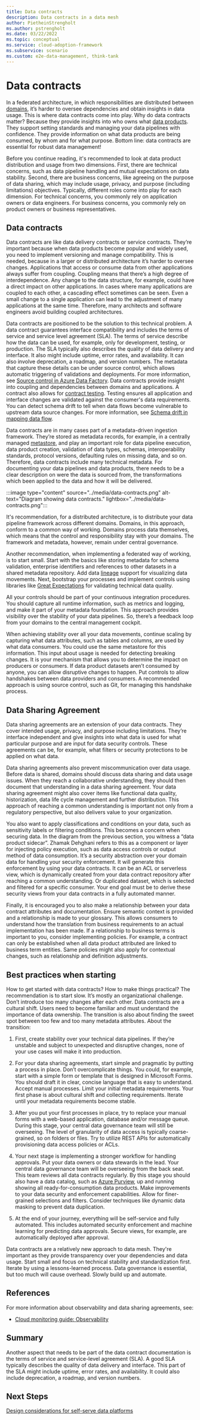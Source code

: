 ```yaml
---
title: Data contracts
description: Data contracts in a data mesh
author: PietheinStrengholt
ms.author: pstrengholt
ms.date: 03/22/2022
ms.topic: conceptual
ms.service: cloud-adoption-framework
ms.subservice: scenario
ms.custom: e2e-data-management, think-tank
---
```


# Data contracts

In a federated architecture, in which responsibilities are distributed between [domains](./data-domains.md), it’s harder to oversee dependencies and obtain insights in data usage. This is where data contracts come into play. Why do data contracts matter? Because they provide insights into who owns what [data products](./what-is-data-product.md). They support setting standards and managing your data pipelines with confidence. They provide information on what data products are being consumed, by whom and for what purpose. Bottom line: data contracts are essential for robust data management!

Before you continue reading, it's recommended to look at data product distribution and usage from two dimensions. First, there are technical concerns, such as data pipeline handling and mutual expectations on data stability. Second, there are business concerns, like agreeing on the purpose of data sharing, which may include usage, privacy, and purpose (including limitations) objectives. Typically, different roles come into play for each dimension. For technical concerns, you commonly rely on application owners or data engineers. For business concerns, you commonly rely on product owners or business representatives.

## Data contracts

Data contracts are like data delivery contracts or service contracts. They’re important because when data products become popular and widely used, you need to implement versioning and manage compatibility. This is needed, because in a larger or distributed architecture it’s harder to oversee changes. Applications that access or consume data from other applications always suffer from coupling. Coupling means that there’s a high degree of interdependence. Any change to the data structure, for example, could have a direct impact on other applications. In cases where many applications are coupled to each other, a cascading effect sometimes can be seen. Even a small change to a single application can lead to the adjustment of many applications at the same time. Therefore, many architects and software engineers avoid building coupled architectures.

Data contracts are positioned to be the solution to this technical problem. A data contract guarantees interface compatibility and includes the terms of service and service level agreement (SLA). The terms of service describe how the data can be used, for example, only for development, testing, or production. The SLA typically also describes the quality of data delivery and interface. It also might include uptime, error rates, and availability. It can also involve deprecation, a roadmap, and version numbers. The metadata that capture these details can be under source control, which allows automatic triggering of validations and deployments. For more information, see [Source control in Azure Data Factory](/azure/data-factory/source-control). Data contracts provide insight into coupling and dependencies between domains and applications. A contract also allows for [contract testing](/azure/data-factory/continuous-integration-delivery#cicd-lifecycle). Testing ensures all application and interface changes are validated against the consumer's data requirements. You can detect schema drift to tell when data flows become vulnerable to upstream data source changes. For more information, see [Schema drift in mapping data flow](/azure/data-factory/concepts-data-flow-schema-drift).

Data contracts are in many cases part of a metadata-driven ingestion framework. They’re stored as metadata records, for example, in a centrally managed [metastore](../govern-metadata-standards.md), and play an important role for data pipeline execution, data product creation, validation of data types, schemas, interoperability standards, protocol versions, defaulting rules on missing data, and so on. Therefore, data contracts include many technical metadata. For documenting your data pipelines and data products, there needs to be a clear description on were the data is sourced from, the transformations which been applied to the data and how it will be delivered.

:::image type="content" source="../media/data-contracts.png" alt-text="Diagram showing data contracts." lightbox="../media/data-contracts.png":::

It's recommendation, for a distributed architecture, is to distribute your data pipeline framework across different domains. Domains, in this approach, conform to a common way of working. Domains process data themselves, which means that the control and responsibility stay with your domains. The framework and metadata, however, remain under central governance.

Another recommendation, when implementing a federated way of working, is to start small. Start with the basics like storing metadata for schema validation, enterprise identifiers and references to other datasets in a shared metadata repository. Add data [lineage](../govern-lineage.md) support for visualizing data movements. Next, bootstrap your processes and implement controls using libraries like [Great Expectations](https://greatexpectations.io/) for validating technical data quality.

All your controls should be part of your continuous integration procedures. You should capture all runtime information, such as metrics and logging, and make it part of your metadata foundation. This approach provides visibility over the stability of your data pipelines. So, there’s a feedback loop from your domains to the central management cockpit.

When achieving stability over all your data movements, continue scaling by capturing what data attributes, such as tables and columns, are used by what data consumers. You could use the same metastore for this information. This input about usage is needed for detecting breaking changes. It is your mechanism that allows you to determine the impact on producers or consumers. If data product datasets aren’t consumed by anyone, you can allow disruptive changes to happen. Put controls to allow handshakes between data providers and consumers. A recommended approach is using source control, such as Git, for managing this handshake process.

## Data Sharing Agreement

Data sharing agreements are an extension of your data contracts. They cover intended usage, privacy, and purpose including limitations. They’re interface independent and give insights into what data is used for what particular purpose and are input for data security controls. These agreements can be, for example, what filters or security protections to be applied on what data.

Data sharing agreements also prevent miscommunication over data usage. Before data is shared, domains should discuss data sharing and data usage issues. When they reach a collaborative understanding, they should then document that understanding in a data sharing agreement. Your data sharing agreement might also cover items like functional data quality, historization, data life cycle management and further distribution. This approach of reaching a common understanding is important not only from a regulatory perspective, but also delivers value to your organization.

You also want to apply classifications and conditions on your data, such as sensitivity labels or filtering conditions. This becomes a concern when securing data. In the diagram from the previous section, you witness a “data product sidecar”. Zhamak Dehghani refers to this as a component or layer for injecting policy execution, such as data access controls or output method of data consumption. It’s a security abstraction over your domain data for handling your security enforcement. It will generate this enforcement by using your data contracts. It can be an ACL or serverless view, which is dynamically created from your data contract repository after reaching a common understanding. Or duplicated dataset, which is selected and filtered for a specific consumer. Your end goal must be to derive these security views from your data contracts in a fully automated manner.

Finally, it is encouraged you to also make a relationship between your data contract attributes and documentation. Ensure semantic context is provided and a relationship is made to your glossary. This allows consumers to understand how the translation from business requirements to an actual implementation has been made. If a relationship to business terms is important to you, consider implementing policies. For example, a contract can only be established when all data product attributed are linked to business term entities. Same policies might also apply for contextual changes, such as relationship and definition adjustments.

## Best practices when starting

How to get started with data contracts? How to make things practical? The recommendation is to start slow. It’s mostly an organizational challenge. Don’t introduce too many changes after each other. Data contracts are a cultural shift. Users need to become familiar and must understand the importance of data ownership. The transition is also about finding the sweet spot between too few and too many metadata attributes. About the transition:

1. First, create stability over your technical data pipelines. If they’re unstable and subject to unexpected and disruptive changes, none of your use cases will make it into production.

2. For your data sharing agreements, start simple and pragmatic by putting a process in place. Don’t overcomplicate things. You could, for example, start with a simple form or template that is designed in Microsoft Forms. You should draft it in clear, concise language that is easy to understand. Accept manual processes. Limit your initial metadata requirements. Your first phase is about cultural shift and collecting requirements. Iterate until your metadata requirements become stable.

3. After you put your first processes in place, try to replace your manual forms with a web-based application, database and/or message queue. During this stage, your central data governance team will still be overseeing. The level of granularity of data access is typically coarse-grained, so on folders or files. Try to utilize REST APIs for automatically provisioning data access policies or ACLs.

4. Your next stage is implementing a stronger workflow for handling approvals. Put your data owners or data stewards in the lead. Your central data governance team will be overseeing from the back seat. This team reviews all data contracts regularly. By this stage you should also have a data catalog, such as [Azure Purview](/azure/purview/), up and running showing all ready-for-consumption data products. Make improvements to your data security and enforcement capabilities. Allow for finer-grained selections and filters. Consider techniques like dynamic data masking to prevent data duplication.

5. At the end of your journey, everything will be self-service and fully automated. This includes automated security enforcement and machine learning for predicting data approvals. Secure views, for example, are automatically deployed after approval.

Data contracts are a relatively new approach to data mesh. They're important as they provide transparency over your dependencies and data usage. Start small and focus on technical stability and standardization first. Iterate by using a lessons-learned process. Data governance is essential, but too much will cause overhead. Slowly build up and automate.

## References

For more information about observability and data sharing agreements, see:

- [Cloud monitoring guide: Observability](../../../manage/monitor/observability.md)

## Summary

Another aspect that needs to be part of the data contract documentation is the terms of service and service-level agreement (SLA). A good SLA typically describes the quality of data delivery and interface. This part of the SLA might include uptime, error rates, and availability. It could also include deprecation, a roadmap, and version numbers.

## Next Steps

[Design considerations for self-serve data platforms](self-serve-data-platforms.md)
